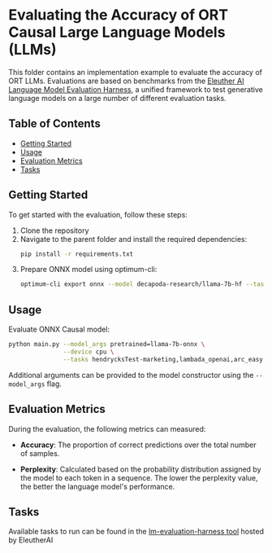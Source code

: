 # Evaluating the Accuracy of ORT Causal Large Language Models (LLMs)

This folder contains an implementation example to evaluate the accuracy of ORT LLMs. Evaluations are based on benchmarks from the [Eleuther AI Language Model Evaluation Harness](https://github.com/EleutherAI/lm-evaluation-harness), a unified framework to test generative language models on a large number of different evaluation tasks.

## Table of Contents

- [Getting Started](#getting-started)
- [Usage](#usage)
- [Evaluation Metrics](#evaluation-metrics)
- [Tasks](#tasks)

## Getting Started

To get started with the evaluation, follow these steps:

1. Clone the repository
2. Navigate to the parent folder and install the required dependencies: 
   ```bash
   pip install -r requirements.txt
   ```
3. Prepare ONNX model using optimum-cli:
   ```bash
   optimum-cli export onnx --model decapoda-research/llama-7b-hf --task causal-lm-with-past --for-ort --device cpu llama-7b-onnx   
   ```

## Usage

Evaluate ONNX Causal model:
   ```bash
   python main.py --model_args pretrained=llama-7b-onnx \
                  --device cpu \
                  --tasks hendrycksTest-marketing,lambada_openai,arc_easy
   ```

Additional arguments can be provided to the model constructor using the `--model_args` flag.

## Evaluation Metrics

During the evaluation, the following metrics can measured:

- **Accuracy**: The proportion of correct predictions over the total number of samples.

- **Perplexity**: Calculated based on the probability distribution assigned by the model to each token in a sequence. The lower the perplexity value, the better the language model's performance.

## Tasks

Available tasks to run can be found in the [lm-evaluation-harness tool](https://github.com/EleutherAI/lm-evaluation-harness/blob/4fbbd60fa3573dcbf61eb79492f772adeb969157/lm_eval/tasks/__init__.py#L99) hosted by EleutherAI



